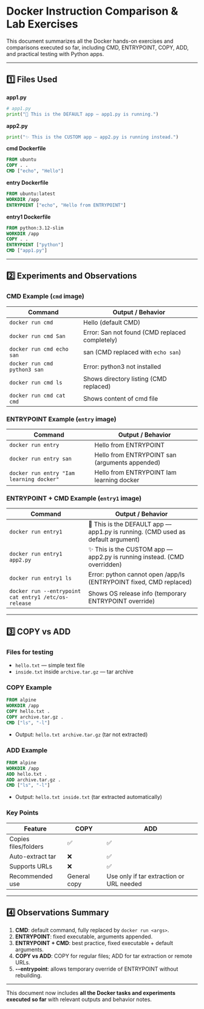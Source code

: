 # Docker Instruction Comparison & Lab Exercises

This document summarizes all the Docker hands-on exercises and comparisons executed so far, including CMD, ENTRYPOINT, COPY, ADD, and practical testing with Python apps.

---

## 1️⃣ Files Used

**app1.py**
```python
# app1.py
print("🚀 This is the DEFAULT app — app1.py is running.")
```

**app2.py**
```python
print("✨ This is the CUSTOM app — app2.py is running instead.")
```

**cmd Dockerfile**
```dockerfile
FROM ubuntu
COPY . .
CMD ["echo", "Hello"]
```

**entry Dockerfile**
```dockerfile
FROM ubuntu:latest
WORKDIR /app
ENTRYPOINT ["echo", "Hello from ENTRYPOINT"]
```

**entry1 Dockerfile**
```dockerfile
FROM python:3.12-slim
WORKDIR /app
COPY . .
ENTRYPOINT ["python"]
CMD ["app1.py"]
```

---

## 2️⃣ Experiments and Observations

### CMD Example (`cmd` image)
| Command | Output / Behavior |
|---------|------------------|
| `docker run cmd` | Hello (default CMD) |
| `docker run cmd San` | Error: San not found (CMD replaced completely) |
| `docker run cmd echo san` | san (CMD replaced with `echo san`) |
| `docker run cmd python3 san` | Error: python3 not installed |
| `docker run cmd ls` | Shows directory listing (CMD replaced) |
| `docker run cmd cat cmd` | Shows content of cmd file |

### ENTRYPOINT Example (`entry` image)
| Command | Output / Behavior |
|---------|------------------|
| `docker run entry` | Hello from ENTRYPOINT |
| `docker run entry san` | Hello from ENTRYPOINT san (arguments appended) |
| `docker run entry "Iam learning docker"` | Hello from ENTRYPOINT Iam learning docker |

### ENTRYPOINT + CMD Example (`entry1` image)
| Command | Output / Behavior |
|---------|------------------|
| `docker run entry1` | 🚀 This is the DEFAULT app — app1.py is running. (CMD used as default argument) |
| `docker run entry1 app2.py` | ✨ This is the CUSTOM app — app2.py is running instead. (CMD overridden) |
| `docker run entry1 ls` | Error: python cannot open /app/ls (ENTRYPOINT fixed, CMD replaced) |
| `docker run --entrypoint cat entry1 /etc/os-release` | Shows OS release info (temporary ENTRYPOINT override) |

---

## 3️⃣ COPY vs ADD

### Files for testing
- `hello.txt` — simple text file
- `inside.txt` inside `archive.tar.gz` — tar archive

### COPY Example
```dockerfile
FROM alpine
WORKDIR /app
COPY hello.txt .
COPY archive.tar.gz .
CMD ["ls", "-l"]
```
- Output: `hello.txt archive.tar.gz` (tar not extracted)

### ADD Example
```dockerfile
FROM alpine
WORKDIR /app
ADD hello.txt .
ADD archive.tar.gz .
CMD ["ls", "-l"]
```
- Output: `hello.txt inside.txt` (tar extracted automatically)

### Key Points
| Feature | COPY | ADD |
|---------|------|-----|
| Copies files/folders | ✅ | ✅ |
| Auto-extract tar | ❌ | ✅ |
| Supports URLs | ❌ | ✅ |
| Recommended use | General copy | Use only if tar extraction or URL needed |

---

## 4️⃣ Observations Summary

1. **CMD**: default command, fully replaced by `docker run <args>`.
2. **ENTRYPOINT**: fixed executable, arguments appended.
3. **ENTRYPOINT + CMD**: best practice, fixed executable + default arguments.
4. **COPY vs ADD**: COPY for regular files; ADD for tar extraction or remote URLs.
5. **--entrypoint**: allows temporary override of ENTRYPOINT without rebuilding.

---

This document now includes **all the Docker tasks and experiments executed so far** with relevant outputs and behavior notes.

